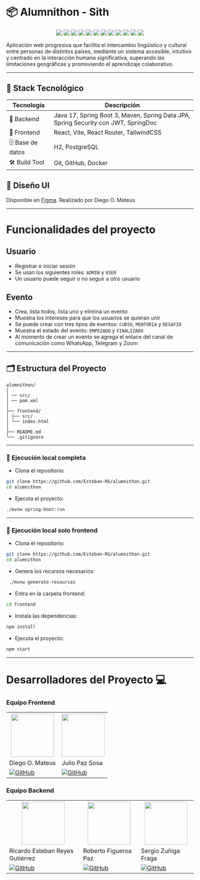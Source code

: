 # 📦 Alumnithon - Sith

<div align="center">
    <img src="https://img.shields.io/badge/Estado-En desarrollo-green">
    <img src="https://img.shields.io/badge/React-v19.1.0-blue?logo=react">
    <img src="https://img.shields.io/badge/TailwindCSS-v4.1.10-blue?logo=tailwindcss">
    <img src="https://img.shields.io/badge/React Router-v7.6.2-blue?logo=react">
    <img src="https://img.shields.io/badge/Java-v17-brown?logo=java">
    <img src="https://img.shields.io/badge/Spring Boot 3-v3.4.3-darkgreen?logo=spring">
    <img src="https://img.shields.io/badge/Maven-v4.0.0-brown?logo=apachemaven">
    <img src="https://img.shields.io/badge/PostgreSQL-v5.7.2-blue?logo=postgresql">
    <img src="https://img.shields.io/badge/ORM-Hibernate-darkgreen?logo=orm">
    <img src="https://img.shields.io/badge/Seguridad-Spring Security-darkgreen">
    <img src="https://img.shields.io/badge/Autenticación-JWT-blue">
    <img src="https://img.shields.io/badge/Versión-v1.0.0-darkgreen">
</div>

Aplicación web progresiva que facilita el intercambio lingüístico y cultural entre personas de distintos países, mediante un sistema accesible, intuitivo y centrado en la interacción humana significativa, superando las limitaciones geográficas y promoviendo el aprendizaje colaborativo.

---

## 🚀 Stack Tecnológico

| Tecnología       | Descripción                                                                        |
| ---------------- | ---------------------------------------------------------------------------------- |
| 🧠 Backend       | Java 17, Spring Boot 3, Maven, Spring Data JPA, Spring Security con JWT, SpringDoc |
| 🎨 Frontend      | React, Vite, React Router, TailwindCSS                                             |
| 🗄️ Base de datos | H2, PostgreSQL                                                                     |
| 🛠️ Build Tool    | Git, GitHub, Docker                                                                |

## 🎨 Diseño UI

Disponible en [Figma](https://www.figma.com/design/dTYdHjJXO4AHbo5XepkHap/BabeLink-Responsive?node-id=1-3&t=LcYYgOXK6toucMYq-1).
Realizado por Diego O. Mateus

---

# Funcionalidades del proyecto

## Usuario

- Registrar e iniciar sesión
- Se usan los siguientes roles: `ADMIN` y `USER`
- Un usuario puede seguir o no seguir a otro usuario

## Evento

- Crea, lista todos, lista uno y elimina un evento
- Muestra los intereses para que los usuarios se quieran unir
- Se puede crear con tres tipos de eventos: `CURSO`, `MENTORIA` y `DESAFIO`
- Muestra el estado del evento: `EMPEZADO` y `FINALIZADO`
- Al momento de crear un evento se agrega el enlace del canal de comunicación como WhatsApp, Telegram y Zoom

---

## 🗂️ Estructura del Proyecto

```Tree
alumnithon/
│
│ ── src/
│ ── pom.xml
│
├── frontend/
│ ├── src/
│ └── index.html
│
├── README.md
└── .gitignore
```

---

### 🧪 Ejecución local completa

- Clona el repositorio:

```bash
git clone https://github.com/Esteban-RG/alumnithon.git
cd alumnithon
```

- Ejecuta el proyecto:

```bash
./mvnw spring-boot:run
```

---

### 🧪 Ejecución local solo frontend

- Clona el repositorio:

```bash
git clone https://github.com/Esteban-RG/alumnithon.git
cd alumnithon
```

- Genera los recursos necesarios:

```bash
 ./mvnw generate-resources
```

- Entra en la carpeta frontend:

```bash
cd frontend
```

- Instala las dependencias:

```bash
npm install
```

- Ejecuta el proyecto:

```bash
npm start
```

---

<h1>Desarrolladores del Proyecto 💻</h1>

<h3>Equipo Frontend</h3>

<table>
  <tr>
    <th><img src="https://avatars.githubusercontent.com/u/170216498?v=4" width=115></th>
    <th><img src="https://avatars.githubusercontent.com/u/133529542?v=4" width=115></th>
  </tr>
  <tr>
    <td>Diego O. Mateus</td>
    <td>Julio Paz Sosa</td>
  </tr>
  <tr>
    <td><a href="https://github.com/RyoKymera" target="blank"><img src="https://img.shields.io/badge/GitHub-black?style=for-the-badge&logo=github" alt="GitHub"/></a></td>
    <td><a href="https://github.com/juliopzsosa" target="blank"><img src="https://img.shields.io/badge/GitHub-black?style=for-the-badge&logo=github" alt="GitHub"/></a></td>
  </tr>
</table>

<h3>Equipo Backend</h3>

<table>
  <tr>
    <th><img src="https://avatars.githubusercontent.com/u/119370346?v=4" width=115></th>
    <th><img src="https://avatars.githubusercontent.com/u/166961958?v=4" width=115></th>
    <th><img src="https://avatars.githubusercontent.com/u/107082359?v=4" width=115></th>
  </tr>
  <tr>
    <td>Ricardo Esteban Reyes Gutiérrez</td>
    <td>Roberto Figueroa Paz</td>
    <td>Sergio Zuñiga Fraga</td>
  </tr>
  <tr>
    <td><a href="https://github.com/Esteban-RG" target="blank"><img src="https://img.shields.io/badge/GitHub-black?style=for-the-badge&logo=github" alt="GitHub"/></td>
    <td><a href="https://github.com/robcodego" target="blank"><img src="https://img.shields.io/badge/GitHub-black?style=for-the-badge&logo=github" alt="GitHub"/></a></td>
    <td><a href="https://github.com/SergioZF09" target="blank"><img src="https://img.shields.io/badge/GitHub-black?style=for-the-badge&logo=github" alt="GitHub"/></a></td>
  </tr>
</table>
